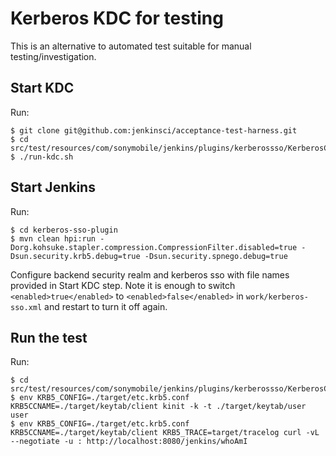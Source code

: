 # Kerberos KDC for testing

This is an alternative to automated test suitable for manual testing/investigation.

## Start KDC

Run:

    $ git clone git@github.com:jenkinsci/acceptance-test-harness.git
    $ cd src/test/resources/com/sonymobile/jenkins/plugins/kerberossso/KerberosContainer/
    $ ./run-kdc.sh

## Start Jenkins

Run:

    $ cd kerberos-sso-plugin
    $ mvn clean hpi:run -Dorg.kohsuke.stapler.compression.CompressionFilter.disabled=true -Dsun.security.krb5.debug=true -Dsun.security.spnego.debug=true

Configure backend security realm and kerberos sso with file names provided in Start KDC step. Note it is enough to switch
`<enabled>true</enabled>` to `<enabled>false</enabled>` in `work/kerberos-sso.xml` and restart to turn it off again.

## Run the test

Run:

    $ cd src/test/resources/com/sonymobile/jenkins/plugins/kerberossso/KerberosContainer/
    $ env KRB5_CONFIG=./target/etc.krb5.conf KRB5CCNAME=./target/keytab/client kinit -k -t ./target/keytab/user user
    $ env KRB5_CONFIG=./target/etc.krb5.conf KRB5CCNAME=./target/keytab/client KRB5_TRACE=target/tracelog curl -vL --negotiate -u : http://localhost:8080/jenkins/whoAmI
